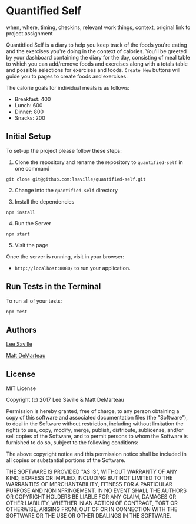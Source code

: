 # Quantified Self

when, where, timing, checkins, relevant work things, context, original link to project assignment

Quantitfied Self is a diary to help you keep track of the foods you're eating and the exercises you're doing in the context of calories. You'll be greeted by your dashboard containing the diary for the day, consisting of meal table to which you can add/remove foods and exercises along with a totals table and possible selections for exercises and foods. `Create New` buttons will guide you to pages to create foods and exercises.

The calorie goals for individual meals is as follows:
* Breakfast: 400
* Lunch:     600
* Dinner:    800
* Snacks:    200

## Initial Setup

To set-up the project please follow these steps:

1. Clone the repository and rename the repository to `quantified-self` in one command

  ```shell
  git clone git@github.com:lsaville/quantified-self.git
  ```

2. Change into the `quantified-self` directory

3. Install the dependencies

```shell
npm install
```

4. Run the Server

```shell
npm start
```

5. Visit the page

Once the server is running, visit in your browser:

* `http://localhost:8080/` to run your application.

## Run Tests in the Terminal

To run all of your tests:

```js
npm test
```
## Authors

[Lee Saville](https://github.com/lsaville)

[Matt DeMarteau](https://github.com/MDes41)

## License

MIT License

Copyright (c) 2017 Lee Saville & Matt DeMarteau

Permission is hereby granted, free of charge, to any person obtaining a copy
of this software and associated documentation files (the "Software"), to deal
in the Software without restriction, including without limitation the rights
to use, copy, modify, merge, publish, distribute, sublicense, and/or sell
copies of the Software, and to permit persons to whom the Software is
furnished to do so, subject to the following conditions:

The above copyright notice and this permission notice shall be included in all
copies or substantial portions of the Software.

THE SOFTWARE IS PROVIDED "AS IS", WITHOUT WARRANTY OF ANY KIND, EXPRESS OR
IMPLIED, INCLUDING BUT NOT LIMITED TO THE WARRANTIES OF MERCHANTABILITY,
FITNESS FOR A PARTICULAR PURPOSE AND NONINFRINGEMENT. IN NO EVENT SHALL THE
AUTHORS OR COPYRIGHT HOLDERS BE LIABLE FOR ANY CLAIM, DAMAGES OR OTHER
LIABILITY, WHETHER IN AN ACTION OF CONTRACT, TORT OR OTHERWISE, ARISING FROM,
OUT OF OR IN CONNECTION WITH THE SOFTWARE OR THE USE OR OTHER DEALINGS IN THE
SOFTWARE.
